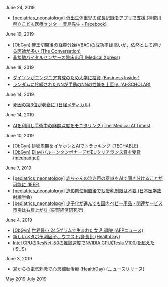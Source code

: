June 24, 2019
* [\[pediatrics_neonatology\]](pediatrics_neonatology.md) [低出生体重児の成長記録をアプリで支援 (神奈川県立こども医療センター 豊島先生 - Facebook)](https://facebook.com/groups/216328698412028?view=permalink&id=2543085279069680)

June 19, 2019
* [\[ObGyn\]](ObGyn.md) [帝王切開後の経膣分娩(VBAC)の成功率は高いが、依然として避ける医師が多い (The Conversation)](https://theconversation.com/number-of-women-steered-towards-repeat-caesareans-is-much-higher-than-necessary-118140)  
* [非接触バイタルセンサーの臨床応用 (Medical Xpress)](https://medicalxpress.com/news/2019-06-multiple-sensor-fusion-technology-non-contact.html)

June 18, 2019
* [ダイソンがエンジニア育成のため大学に投資 (Business Insider)](https://www.businessinsider.jp/post-192723)  
* [ランダムに接続されたNNが手動のNNの性能を上回る (AI-SCHOLAR)](https://ai-scholar.tech/others/randam-ai-156/)

June 14, 2019
* [死因の第3位が老衰に (日経メディカル)](https://medical.nikkeibp.co.jp/leaf/mem/pub/hotnews/int/201906/561245.html)

June 14, 2019
* [AIを利用し手術中の麻酔深度をモニタリング (The Medical AI Times)](https://aitimes.media/2019/06/14/2976/)

June 10, 2019
* [\[ObGyn\]](ObGyn.md) [排卵周期をイヤホンとAIでトラッキング (TECHABLE)](https://techable.jp/archives/100676)  
* [\[ObGyn\]](ObGyn.md) [EllaviバルーンタンポナーデがEUクリアランス賞を受賞 (medgadget)](https://www.medgadget.com/2019/06/ellavi-a-cheap-uterine-balloon-tamponade-for-menstrual-bleeding-wins-eu-clearance.html)

June 7, 2019
* [\[pediatrics_neonatology\]](pediatrics_neonatology.md) [赤ちゃんの泣き声の意味をAIで聞き分けることが可能に (IEEE)](https://ieeexplore.ieee.org/document/8657383)  
* [\[pediatrics_neonatology\]](pediatrics_neonatology.md) [造影剤使用直後でも授乳制限は不要 (日本医学放射線学会)](http://www.radiology.jp/member_info/safty/20190528_01.html)  
* [\[pediatrics_neonatology\]](pediatrics_neonatology.md) [少子化が進んでも国内ベビー用品・関連サービス市場は右肩上がり (矢野経済研究所)](https://www.yano.co.jp/press-release/show/press_id/2083)

June 4, 2019
* [\[ObGyn\]](ObGyn.md) [世界最小 245グラムで生まれた女児 退院 (AFPニュース)](https://www.afpbb.com/articles/fp/3227532)
* [新しいメタボ予測因子、ウエスト/身長比 (HealthDay)](http://healthdayjapan.com/2019/05/20/36399/)  
* [Intel CPUのResNet-50の推論速度でNVIDIA GPU(Tesla V100)を超えた (iSUS)](https://www.isus.jp/machine-learning/cpu-outperforms-nvidia-gpu-on-resnet-50-dl-inference/)

June 3, 2019
* [耳からの電気刺激で心房細動治療 (HealthDay)](http://healthdayjapan.com/2019/05/20/36401/) ([ニュースリリース](https://www.hrsonline.org/new-clinical-trial-shows-non-invasive-self-administered-ear-clip-therapy-suppresses-atrial))

[May 2019](1905.md) [July 2019](1907.md)
